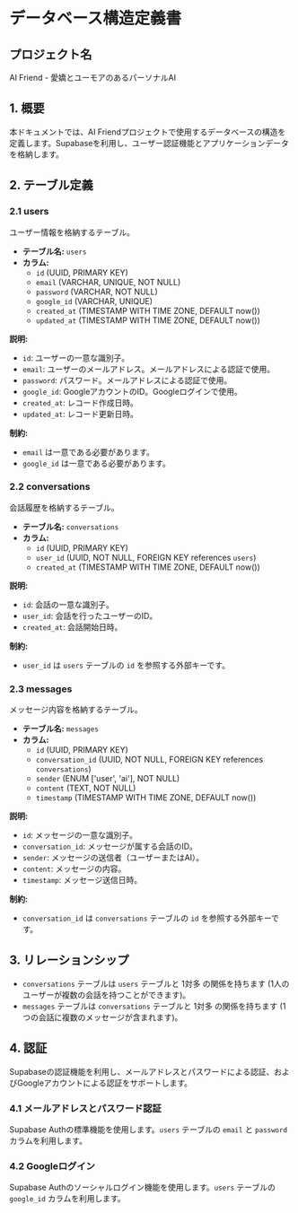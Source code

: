 # データベース構造定義書

## プロジェクト名

AI Friend - 愛嬌とユーモアのあるパーソナルAI

## 1. 概要

本ドキュメントでは、AI Friendプロジェクトで使用するデータベースの構造を定義します。Supabaseを利用し、ユーザー認証機能とアプリケーションデータを格納します。

## 2. テーブル定義

### 2.1 users

ユーザー情報を格納するテーブル。

* **テーブル名:** `users`
* **カラム:**
    * `id` (UUID, PRIMARY KEY)
    * `email` (VARCHAR, UNIQUE, NOT NULL)
    * `password` (VARCHAR, NOT NULL)
    * `google_id` (VARCHAR, UNIQUE)
    * `created_at` (TIMESTAMP WITH TIME ZONE, DEFAULT now())
    * `updated_at` (TIMESTAMP WITH TIME ZONE, DEFAULT now())

**説明:**

* `id`: ユーザーの一意な識別子。
* `email`: ユーザーのメールアドレス。メールアドレスによる認証で使用。
* `password`: パスワード。メールアドレスによる認証で使用。
* `google_id`: GoogleアカウントのID。Googleログインで使用。
* `created_at`: レコード作成日時。
* `updated_at`: レコード更新日時。

**制約:**

* `email` は一意である必要があります。
* `google_id` は一意である必要があります。

### 2.2 conversations

会話履歴を格納するテーブル。

* **テーブル名:** `conversations`
* **カラム:**
    * `id` (UUID, PRIMARY KEY)
    * `user_id` (UUID, NOT NULL, FOREIGN KEY references `users`)
    * `created_at` (TIMESTAMP WITH TIME ZONE, DEFAULT now())

**説明:**

* `id`: 会話の一意な識別子。
* `user_id`: 会話を行ったユーザーのID。
* `created_at`: 会話開始日時。

**制約:**

* `user_id` は `users` テーブルの `id` を参照する外部キーです。

### 2.3 messages

メッセージ内容を格納するテーブル。

* **テーブル名:** `messages`
* **カラム:**
    * `id` (UUID, PRIMARY KEY)
    * `conversation_id` (UUID, NOT NULL, FOREIGN KEY references `conversations`)
    * `sender` (ENUM ['user', 'ai'], NOT NULL)
    * `content` (TEXT, NOT NULL)
    * `timestamp` (TIMESTAMP WITH TIME ZONE, DEFAULT now())

**説明:**

* `id`: メッセージの一意な識別子。
* `conversation_id`: メッセージが属する会話のID。
* `sender`: メッセージの送信者（ユーザーまたはAI）。
* `content`: メッセージの内容。
* `timestamp`: メッセージ送信日時。

**制約:**

* `conversation_id` は `conversations` テーブルの `id` を参照する外部キーです。

## 3. リレーションシップ

* `conversations` テーブルは `users` テーブルと 1対多 の関係を持ちます (1人のユーザーが複数の会話を持つことができます)。
* `messages` テーブルは `conversations` テーブルと 1対多 の関係を持ちます (1つの会話に複数のメッセージが含まれます)。

## 4. 認証

Supabaseの認証機能を利用し、メールアドレスとパスワードによる認証、およびGoogleアカウントによる認証をサポートします。

### 4.1 メールアドレスとパスワード認証

Supabase Authの標準機能を使用します。`users` テーブルの `email` と `password` カラムを利用します。

### 4.2 Googleログイン

Supabase Authのソーシャルログイン機能を使用します。`users` テーブルの `google_id` カラムを利用します。
